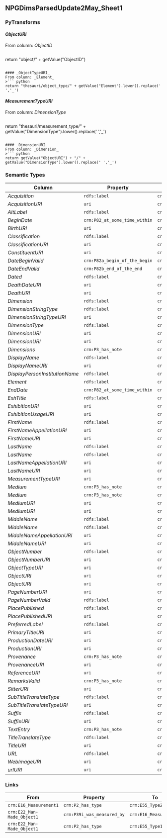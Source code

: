 ## NPGDimsParsedUpdate2May_Sheet1

### PyTransforms
#### _ObjectURI_
From column: _ObjectID_
>``` python
return "object/" + getValue("ObjectID")
```

#### _ObjectTypeURI_
From column: _Element_
>``` python
return "thesauri/object_type/" + getValue("Element").lower().replace(' ','_')
```

#### _MeasurementTypeURI_
From column: _DimensionType_
>``` python
return "thesauri/measurement_type/" + getValue("DimensionType").lower().replace(' ','_')
```

#### _DimensionURI_
From column: _Dimension_
>``` python
return getValue("ObjectURI") + "/" + getValue("DimensionType").lower().replace(' ','_')
```


### Semantic Types
| Column | Property | Class |
|  ----- | -------- | ----- |
| _Acquisition_ | `rdfs:label` | `crm:E55_Type3`|
| _AcquisitionURI_ | `uri` | `crm:E55_Type3`|
| _AltLabel_ | `rdfs:label` | `crm:E35_Title2`|
| _BeginDate_ | `crm:P82_at_some_time_within` | `crm:E52_Time-Span1`|
| _BirthURI_ | `uri` | `crm:E67_Birth1`|
| _Classification_ | `rdfs:label` | `crm:E55_Type1`|
| _ClassificationURI_ | `uri` | `crm:E55_Type1`|
| _ConstituentURI_ | `uri` | `crm:E39_Actor1`|
| _DateBeginValid_ | `crm:P82a_begin_of_the_begin` | `crm:E52_Time-Span1`|
| _DateEndValid_ | `crm:P82b_end_of_the_end` | `crm:E52_Time-Span1`|
| _Dated_ | `rdfs:label` | `crm:E52_Time-Span1`|
| _DeathDateURI_ | `uri` | `crm:E52_Time-Span2`|
| _DeathURI_ | `uri` | `crm:E69_Death1`|
| _Dimension_ | `rdfs:label` | `crm:E16_Measurement1`|
| _DimensionStringType_ | `rdfs:label` | `crm:E55_Type4`|
| _DimensionStringTypeURI_ | `uri` | `crm:E55_Type4`|
| _DimensionType_ | `rdfs:label` | `crm:E55_Type2`|
| _DimensionURI_ | `uri` | `crm:E16_Measurement1`|
| _DimensionURI_ | `uri` | `crm:E54_Dimension1`|
| _Dimensions_ | `crm:P3_has_note` | `crm:E54_Dimension1`|
| _DisplayName_ | `rdfs:label` | `crm:E41_Appellation5`|
| _DisplayNameURI_ | `uri` | `crm:E41_Appellation5`|
| _DisplayPersonInstitutionName_ | `rdfs:label` | `crm:E82_Actor_Appellation2`|
| _Element_ | `rdfs:label` | `crm:E55_Type1`|
| _EndDate_ | `crm:P82_at_some_time_within` | `crm:E52_Time-Span2`|
| _ExhTitle_ | `rdfs:label` | `crm:E41_Appellation1`|
| _ExhibitionURI_ | `uri` | `crm:E7_Activity1`|
| _ExhibitionUsageURI_ | `uri` | `crm:PC16_used_specific_object1`|
| _FirstName_ | `rdfs:label` | `crm:E82_Actor_Appellation3`|
| _FirstNameAppellationURI_ | `uri` | `crm:E82_Actor_Appellation3`|
| _FirstNameURI_ | `uri` | `crm:E41_Appellation1`|
| _LastName_ | `rdfs:label` | `crm:E82_Actor_Appellation4`|
| _LastName_ | `rdfs:label` | `crm:E41_Appellation2`|
| _LastNameAppellationURI_ | `uri` | `crm:E82_Actor_Appellation4`|
| _LastNameURI_ | `uri` | `crm:E41_Appellation2`|
| _MeasurementTypeURI_ | `uri` | `crm:E55_Type2`|
| _Medium_ | `crm:P3_has_note` | `crm:E55_Type2`|
| _Medium_ | `crm:P3_has_note` | `crm:E57_Material1`|
| _MediumURI_ | `uri` | `crm:E57_Material1`|
| _MediumURI_ | `uri` | `crm:E55_Type2`|
| _MiddleName_ | `rdfs:label` | `crm:E82_Actor_Appellation1`|
| _MiddleName_ | `rdfs:label` | `crm:E41_Appellation3`|
| _MiddleNameAppellationURI_ | `uri` | `crm:E82_Actor_Appellation1`|
| _MiddleNameURI_ | `uri` | `crm:E41_Appellation3`|
| _ObjectNumber_ | `rdfs:label` | `crm:E42_Identifier1`|
| _ObjectNumberURI_ | `uri` | `crm:E42_Identifier1`|
| _ObjectTypeURI_ | `uri` | `crm:E55_Type1`|
| _ObjectURI_ | `uri` | `crm:E22_Man-Made_Object1`|
| _ObjectURI_ | `uri` | `crm:E22_Man-Made_Object1`|
| _PageNumberURI_ | `uri` | `crm:E33_Linguistic_Object1`|
| _PageNumberValid_ | `rdfs:label` | `crm:E33_Linguistic_Object1`|
| _PlacePublished_ | `rdfs:label` | `crm:E44_Place_Appellation1`|
| _PlacePublishedURI_ | `uri` | `crm:E44_Place_Appellation1`|
| _PreferredLabel_ | `rdfs:label` | `crm:E35_Title1`|
| _PrimaryTitleURI_ | `uri` | `crm:E35_Title1`|
| _ProductionDateURI_ | `uri` | `crm:E52_Time-Span1`|
| _ProductionURI_ | `uri` | `crm:E12_Production1`|
| _Provenance_ | `crm:P3_has_note` | `crm:E10_Transfer_of_Custody1`|
| _ProvenanceURI_ | `uri` | `crm:E10_Transfer_of_Custody1`|
| _ReferenceURI_ | `uri` | `crm:E31_Document1`|
| _RemarksValid_ | `crm:P3_has_note` | `crm:E31_Document1`|
| _SitterURI_ | `uri` | `crm:E21_Person1`|
| _SubTitleTranslateType_ | `rdfs:label` | `crm:E55_Type5`|
| _SubTitleTranslateTypeURI_ | `uri` | `crm:E55_Type5`|
| _Suffix_ | `rdfs:label` | `crm:E41_Appellation4`|
| _SuffixURI_ | `uri` | `crm:E41_Appellation4`|
| _TextEntry_ | `crm:P3_has_note` | `crm:E22_Man-Made_Object1`|
| _TitleTranslateType_ | `rdfs:label` | `crm:E55_Type2`|
| _TitleURI_ | `uri` | `crm:E35_Title2`|
| _URL_ | `rdfs:label` | `crm:E51_Contact_Point1`|
| _WebImageURI_ | `uri` | `crm:E38_Image1`|
| _urlURI_ | `uri` | `crm:E51_Contact_Point1`|


### Links
| From | Property | To |
|  --- | -------- | ---|
| `crm:E16_Measurement1` | `crm:P2_has_type` | `crm:E55_Type2`|
| `crm:E22_Man-Made_Object1` | `crm:P39i_was_measured_by` | `crm:E16_Measurement1`|
| `crm:E22_Man-Made_Object1` | `crm:P2_has_type` | `crm:E55_Type1`|
